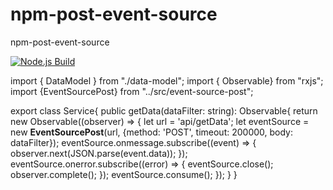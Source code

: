 # npm-post-event-source
npm-post-event-source

[![Node.js Build](https://github.com/YulerB/npm-post-event-source/actions/workflows/npm-build-test.yml/badge.svg)](https://github.com/YulerB/npm-post-event-source/actions/workflows/npm-build-test.yml)


import { DataModel } from "./data-model";
import { Observable} from "rxjs";
import {EventSourcePost} from "../src/event-source-post";

export class Service{
    public getData(dataFilter: string): Observable<DataModel>{
        return new Observable<DataModel>((observer) => {
            let url = 'api/getData';
            let eventSource = new **EventSourcePost**(url, {method: 'POST', timeout: 200000, body: dataFilter});
            eventSource.onmessage.subscribe((event) => {
                observer.next(JSON.parse(event.data));
            });
            eventSource.onerror.subscribe((error) => {
                eventSource.close();
                observer.complete();
            });
            eventSource.consume();
        });
    }
}
